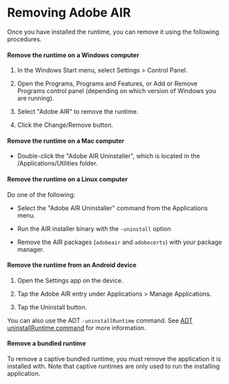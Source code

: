 # Removing Adobe AIR

Once you have installed the runtime, you can remove it using the following
procedures.

#### Remove the runtime on a Windows computer

1.  In the Windows Start menu, select Settings \> Control Panel.

2.  Open the Programs, Programs and Features, or Add or Remove Programs control
    panel (depending on which version of Windows you are running).

3.  Select "Adobe AIR" to remove the runtime.

4.  Click the Change/Remove button.

#### Remove the runtime on a Mac computer

- Double-click the "Adobe AIR Uninstaller", which is located in the
  /Applications/Utilities folder.

#### Remove the runtime on a Linux computer

Do one of the following:

- Select the "Adobe AIR Uninstaller" command from the Applications menu.

- Run the AIR installer binary with the `-uninstall` option

- Remove the AIR packages (`adobeair` and `adobecerts`) with your package
  manager.

#### Remove the runtime from an Android device

1.  Open the Settings app on the device.

2.  Tap the Adobe AIR entry under Applications \> Manage Applications.

3.  Tap the Uninstall button.

You can also use the ADT `-uninstallRuntime` command. See
[ADT uninstallRuntime command](WS901d38e593cd1bac1e63e3d128fc240122-7ff4.html)
for more information.

#### Remove a bundled runtime

To remove a captive bundled runtime, you must remove the application it is
installed with. Note that captive runtimes are only used to run the installing
application.
